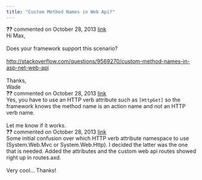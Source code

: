 ```yaml
---
title: "Custom Method Names in Web Api?"
---
```

<div id="post1113247" class="discussion-comment op">
   <div class="discussion-header"><b>??</b> commented on 
      <time datetime="2013-10-28T11:01:43.24-07:00" title="2013-10-28T11:01:43.24-07:00">October 28, 2013</time> <a href="#1113247" class="post-link">link</a></div>
   <div class="discussion-message">Hi Max,<br />
<br />
Does your framework support this scenario?<br />
<br />
<a href="http://stackoverflow.com/questions/9569270/custom-method-names-in-asp-net-web-api" rel="nofollow">http://stackoverflow.com/questions/9569270/custom-method-names-in-asp-net-web-api</a><br />
<br />
Thanks,<br />
Wade<br />
</div>
</div>
<div id="post1113255" class="discussion-comment marked-as-answer">
   <div class="discussion-header"><b>??</b> commented on 
      <time datetime="2013-10-28T11:10:17.577-07:00" title="2013-10-28T11:10:17.577-07:00">October 28, 2013</time> <a href="#1113255" class="post-link">link</a></div>
   <div class="discussion-message">Yes, you have to use an HTTP verb attribute such as <code>[HttpGet]</code> so the framework knows the method name is an action name and not an HTTP verb name.<br />
<br />
Let me know if it works.<br />
</div>
</div>
<div id="post1113266" class="discussion-comment">
   <div class="discussion-header"><b>??</b> commented on 
      <time datetime="2013-10-28T11:32:46.25-07:00" title="2013-10-28T11:32:46.25-07:00">October 28, 2013</time> <a href="#1113266" class="post-link">link</a></div>
   <div class="discussion-message">Some initial confusion over which HTTP verb attribute namespace to use (System.Web.Mvc or System.Web.Http). I decided the latter was the one that is needed. Added the attributes and the custom web api routes showed right up in routes.axd. <br />
<br />
Very cool... Thanks! <br />
</div>
</div>